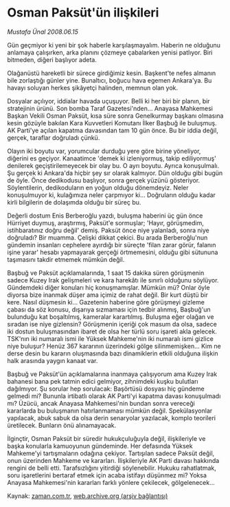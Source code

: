 # Osman Paksüt'ün ilişkileri

*Mustafa Ünal 2008.06.15*

<tr><td class="metin" colspan="2" style="padding-top: 20px; padding-left: 5px; padding-right: 10px;">Gün geçmiyor ki yeni bir şok haberle karşılaşmayalım. Haberin ne olduğunu anlamaya çalışırken, arka planını çözmeye çabalarken yenisi patlıyor. Biri bitmeden, diğeri başlıyor adeta.</td></tr><tr><td class="metin" colspan="2" style="padding-top: 20px; padding-left: 5px; padding-right: 10px;"><p>Olağanüstü hareketli bir sürece girdiğimiz kesin. Başkent'te nefes almanın bile zorlaştığı günler yine. Bunaltıcı, boğucu hava egemen Ankara'ya. Bu havayı soluyan herkes şikâyetçi halinden, memnun olan yok. 
<p>Dosyalar açılıyor, iddialar havada uçuşuyor. Belli ki her biri bir planın, bir stratejinin ürünü. Son bomba Taraf Gazetesi'nden... Anayasa Mahkemesi Başkan Vekili Osman Paksüt, kısa süre sonra Genelkurmay başkanı olmasına kesin gözüyle bakılan Kara Kuvvetleri Komutanı İlker Başbuğ ile buluşmuş. AK Parti'ye açılan kapatma davasından tam 10 gün önce. Bu bir iddia değil, gerçek, taraflar doğruladı çünkü. 
<p>Olayın iki boyutu var, yorumcular durduğu yere göre birine yöneliyor, diğerini es geçiyor. Kanaatimce 'demek ki izleniyormuş, takip ediliyormuş' denilerek geçiştirilemeyecek bir olay bu. O ayrı boyutu. Ayrıca konuşulmalı. Şu gerçek ki Ankara'da hiçbir şey sır olarak kalmıyor. Dün olduğu gibi bugün de öyle. Önce dedikodusu başlıyor, sonra gerçek yüzünü gösteriyor. Söylentilerin, dedikoduların en yoğun olduğu dönemdeyiz. Neler konuşulmuyor ki, kulağımıza neler çarpmıyor ki... Doğruların olduğu kadar kirli bilgilerin de dolaşımda olduğu bir süreç bu. 
<p>Değerli dostum Enis Berberoğlu yazdı, buluşma haberini üç gün önce Hürriyet duymuş, araştırmış, Paksüt'e sormuşlar; 'Hayır, görüşmedim, istihbaratınız doğru değil' demiş. Paksüt önce niye yalanladı, sonra niye doğruladı? Bir muamma. Çelişki dikkat çekici. Bu arada Berberoğlu'nun gündemin insanları cephelere ayırdığı bir süreçte 'filan zarar görür, falanın işine yarar' hesabı yapmayarak gerçeği örtmemesini, olduğu gibi sütununa taşımasını takdir etmemek mümkün değil. 
<p>Başbuğ ve Paksüt açıklamalarında, 1 saat 15 dakika süren görüşmenin sadece Kuzey Irak gelişmeleri ve kara harekâtı ile sınırlı olduğunu söylüyor. Gündemdeki diğer konuları hiç konuşmamışlar. Mümkün mü? Onlar öyle diyorsa bize inanmak düşer ama içimiz de rahat değil. Bir kurt düştü bir kere. Nasıl düşmesin ki... Gazetenin haberine göre görüşmeyi gizleme çabası da söz konusu, dışarıya sızmaması için tedbir alınmış, Başbuğ'un bulunduğu kat boşaltılmış, kameralar karartılmış. Buluşma eğer olağan ve sıradan ise niye gizlensin? Görüşmenin içeriği çok masum da olsa, sadece iki dostun buluşmasından ibaret de olsa her türlü soru işareti akla gelecek. TSK'nın iki numaralı ismi ile Yüksek Mahkeme'nin iki numaralı ismi gizlice niye buluşur? Henüz 367 kararının üzerindeki gölge silinmemişken... Kim ne derse desin bu kararın oluşmasında bazı dinamiklerin etkili olduğuna ilişkin halk arasında yaygın kanaat var. 
<p>Başbuğ ve Paksüt'ün açıklamalarına inanmaya çalışıyorum ama Kuzey Irak bahanesi bana pek tatmin edici gelmiyor, zihnimdeki kuşku bulutları dağılmıyor. Şu sorular hep sorulacak: Başörtüsü dosyası hiç gündeme gelmedi mi? Bununla irtibatlı olarak AK Parti'yi kapatma davası konuşulmadı mı? Üzücü, ancak Anayasa Mahkemesi'nin bundan sonra vereceği kararlarda bu buluşmanın hatırlanmaması mümkün değil. Spekülasyonlar yapılacak, abuk sabuk da olsa derin senaryolar yazılacak, komplo teorileri üretilecek. Bunların önü alınamayacak. 
<p>İlginçtir, Osman Paksüt bir süredir hukukçuluğuyla değil, ilişkileriyle ve başka konularla kamuoyunun gündeminde. Her defasında Yüksek Mahkeme'yi tartışmaların odağına çekiyor. Tartışılan sadece Paksüt değil, onun üzerinden Mahkeme ve kararları. İlişkileriyle AK Parti davası hakkında rengini de belli etti. Tarafsızlığını yitirdiği söylenebilir. Hukuku rahatlatmak, soru işaretlerini bertaraf etmek için acaba istifayı düşünmez mi? Yoksa Anayasa Mahkemesi'nin kararları farklı yönlere çekilecek, gölgelenecek... <br/></p></p></p></p></p></p></p></td></tr>

Kaynak: [zaman.com.tr](http://zaman.com.tr/yazar.do?yazino=702322), [web.archive.org (arşiv bağlantısı)](http://web.archive.org/web/20080804224347/http://www.zaman.com.tr:80/yazar.do?yazino=702322)
